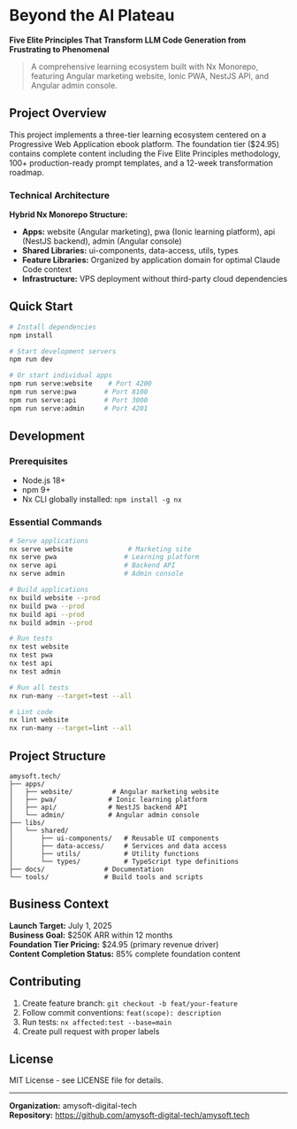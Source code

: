# Beyond the AI Plateau

**Five Elite Principles That Transform LLM Code Generation from Frustrating to Phenomenal**

> A comprehensive learning ecosystem built with Nx Monorepo, featuring Angular marketing website, Ionic PWA, NestJS API, and Angular admin console.

## Project Overview

This project implements a three-tier learning ecosystem centered on a Progressive Web Application ebook platform. The foundation tier ($24.95) contains complete content including the Five Elite Principles methodology, 100+ production-ready prompt templates, and a 12-week transformation roadmap.

### Technical Architecture

**Hybrid Nx Monorepo Structure:**
- **Apps:** website (Angular marketing), pwa (Ionic learning platform), api (NestJS backend), admin (Angular console)
- **Shared Libraries:** ui-components, data-access, utils, types
- **Feature Libraries:** Organized by application domain for optimal Claude Code context
- **Infrastructure:** VPS deployment without third-party cloud dependencies

## Quick Start

```bash
# Install dependencies
npm install

# Start development servers
npm run dev

# Or start individual apps
npm run serve:website    # Port 4200
npm run serve:pwa       # Port 8100
npm run serve:api       # Port 3000
npm run serve:admin     # Port 4201
```

## Development

### Prerequisites

- Node.js 18+ 
- npm 9+
- Nx CLI globally installed: `npm install -g nx`

### Essential Commands

```bash
# Serve applications
nx serve website              # Marketing site
nx serve pwa                 # Learning platform
nx serve api                 # Backend API
nx serve admin               # Admin console

# Build applications
nx build website --prod
nx build pwa --prod
nx build api --prod
nx build admin --prod

# Run tests
nx test website
nx test pwa
nx test api
nx test admin

# Run all tests
nx run-many --target=test --all

# Lint code
nx lint website
nx run-many --target=lint --all
```

## Project Structure

```
amysoft.tech/
├── apps/
│   ├── website/          # Angular marketing website
│   ├── pwa/             # Ionic learning platform
│   ├── api/             # NestJS backend API
│   └── admin/           # Angular admin console
├── libs/
│   └── shared/
│       ├── ui-components/   # Reusable UI components
│       ├── data-access/     # Services and data access
│       ├── utils/           # Utility functions
│       └── types/           # TypeScript type definitions
├── docs/               # Documentation
└── tools/              # Build tools and scripts
```

## Business Context

**Launch Target:** July 1, 2025  
**Business Goal:** $250K ARR within 12 months  
**Foundation Tier Pricing:** $24.95 (primary revenue driver)  
**Content Completion Status:** 85% complete foundation content

## Contributing

1. Create feature branch: `git checkout -b feat/your-feature`
2. Follow commit conventions: `feat(scope): description`
3. Run tests: `nx affected:test --base=main`
4. Create pull request with proper labels

## License

MIT License - see LICENSE file for details.

---

**Organization:** amysoft-digital-tech  
**Repository:** https://github.com/amysoft-digital-tech/amysoft.tech